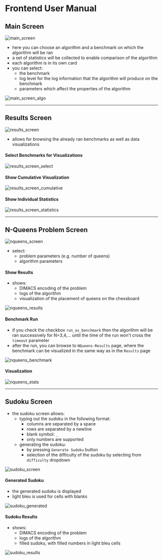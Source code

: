 # Frontend User Manual

## Main Screen

![main_screen](./frontend_benchmarks.png)

- here you can choose an algorithm and a benchmark on which the algorithm will be ran
- a set of statistics will be collected to enable comparison of the algorithm
- each algorithm is in its own card
- you can select:
  - the benchmark
  - log level for the log information that the algorithm will produce on the benchmark
  - parameters which affect the properties of the algorithm

![main_screen_algo](./frontend_benchmarks_algo.png)

-----

## Results Screen

![results_screen](./frontend_results.png)

- allows for browsing the already ran benchmarks as well as data visualizations

#### Select Benchmarks for Visualizations
![results_screen_select](./frontend_results_select.png)

#### Show Cumulative Visualization
![results_screen_cumulative](./frontend_results_cumulative.png)

#### Show Individual Statistics
![results_screen_statistics](./frontend_results_stats.png)

-----
## N-Queens Problem Screen

![nqueens_screen](./frontend_nqueens_select.png)

- select:
  - problem parameters (e.g. number of queens)
  - algorithm parameters

#### Show Results

- shows:
  - DIMACS encoding of the problem
  - logs of the algorithm
  - visualization of the placement of queens on the chessboard

![nqueens_results](./frontend_nqueens_results.png)

#### Benchmark Run

- if you check the checkbox `run_as_benchmark` then the algorithm will be ran successively for N=3,4,... until the time of the run won't cross the `timeout` parameter
- after the run, you can browse to `NQueens-Results` page, where the benchmark can be visualized in the same way as in the `Results` page

![nqueens_benchmark](./frontend_nqueens_benchmark.png)

#### Visualization

![nqueens_stats](./frontend_nqueens_stats.png)

------

## Sudoku Screen

- the sudoku screen allows:
  - typing out the sudoku in the following format:
    - columns are separated by a space
    - rows are separated by a newline
    - blank symbol: `_`
    - only numbers are supported
  - generating the sudoku:
    - by pressing `Generate Sudoku` button
    - selection of the difficulty of the sudoku by selecting from `difficulty` dropdown

![sudoku_screen](./frontend_sudoku.png)

#### Generated Sudoku

- the generated sudoku is displayed
- light bleu is used for cells with blanks

![sudoku_generated](./frontend_sudoku_generate.png)

#### Sudoku Results

- shows:
  - DIMACS encoding of the problem
  - logs of the algorithm
  - filled sudoku, with filled numbers in light bleu cells

![sudoku_results](./frontend_sudoku_results.png)

